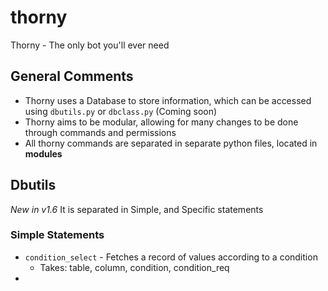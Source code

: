 # thorny
Thorny - The only bot you'll ever need

## General Comments
- Thorny uses a Database to store information, which can be accessed using `dbutils.py` or `dbclass.py` (Coming soon)
- Thorny aims to be modular, allowing for many changes to be done through commands and permissions
- All thorny commands are separated in separate python files, located in **modules**

## Dbutils
*New in v1.6*
It is separated in Simple, and Specific statements

### Simple Statements
- `condition_select`  - Fetches a record of values according to a condition 
  - Takes: table, column, condition, condition_req
- 

